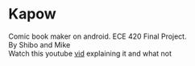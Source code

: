# Kapow
Comic book maker on android. ECE 420 Final Project.   
By Shibo and Mike   
Watch this youtube [vid](https://youtu.be/2REDrSEgKUg) explaining it and what not
